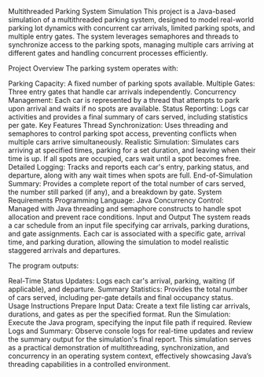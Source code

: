 Multithreaded Parking System Simulation
This project is a Java-based simulation of a multithreaded parking system, designed to model real-world parking lot dynamics with concurrent car arrivals, limited parking spots, and multiple entry gates. The system leverages semaphores and threads to synchronize access to the parking spots, managing multiple cars arriving at different gates and handling concurrent processes efficiently.

Project Overview
The parking system operates with:

Parking Capacity: A fixed number of parking spots available.
Multiple Gates: Three entry gates that handle car arrivals independently.
Concurrency Management: Each car is represented by a thread that attempts to park upon arrival and waits if no spots are available.
Status Reporting: Logs car activities and provides a final summary of cars served, including statistics per gate.
Key Features
Thread Synchronization: Uses threading and semaphores to control parking spot access, preventing conflicts when multiple cars arrive simultaneously.
Realistic Simulation: Simulates cars arriving at specified times, parking for a set duration, and leaving when their time is up. If all spots are occupied, cars wait until a spot becomes free.
Detailed Logging: Tracks and reports each car's entry, parking status, and departure, along with any wait times when spots are full.
End-of-Simulation Summary: Provides a complete report of the total number of cars served, the number still parked (if any), and a breakdown by gate.
System Requirements
Programming Language: Java
Concurrency Control: Managed with Java threading and semaphore constructs to handle spot allocation and prevent race conditions.
Input and Output
The system reads a car schedule from an input file specifying car arrivals, parking durations, and gate assignments. Each car is associated with a specific gate, arrival time, and parking duration, allowing the simulation to model realistic staggered arrivals and departures.

The program outputs:

Real-Time Status Updates: Logs each car's arrival, parking, waiting (if applicable), and departure.
Summary Statistics: Provides the total number of cars served, including per-gate details and final occupancy status.
Usage Instructions
Prepare Input Data: Create a text file listing car arrivals, durations, and gates as per the specified format.
Run the Simulation: Execute the Java program, specifying the input file path if required.
Review Logs and Summary: Observe console logs for real-time updates and review the summary output for the simulation's final report.
This simulation serves as a practical demonstration of multithreading, synchronization, and concurrency in an operating system context, effectively showcasing Java’s threading capabilities in a controlled environment.
